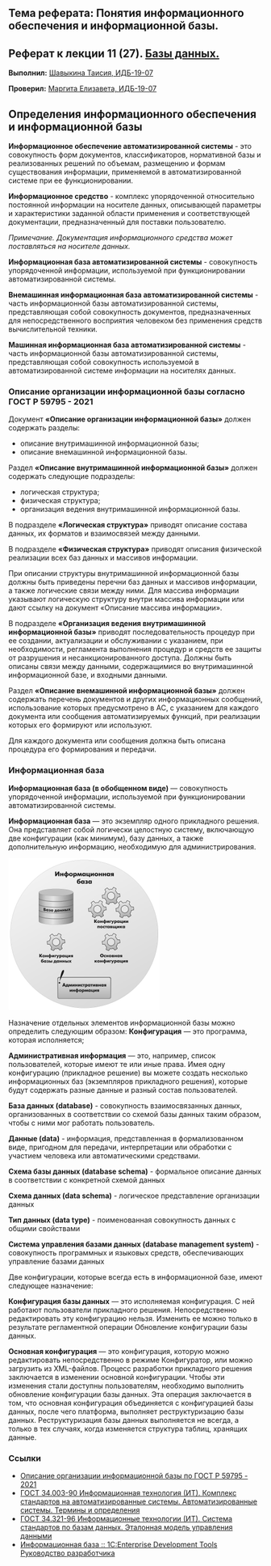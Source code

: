 ## Тема реферата: Понятия информационного обеспечения и информационной базы.

## Реферат к лекции 11 (27). [Базы данных.](https://github.com/stankin/design-part-2/wiki/lecture11)

**Выполнил:** [Шавыкина Таисия, ИДБ-19-07](https://github.com/pumpurik)

**Проверил:** [Маргита Елизавета, ИДБ-19-07](https://github.com/Bublock)

## Определения информационного обеспечения и информационной базы

**Информационное обеспечение автоматизированной системы** - это совокупность форм документов, классификаторов, нормативной базы и реализованных решений по объемам, размещению и формам существования информации, применяемой в автоматизированной системе при ее функционировании.

**Информационное средство** - комплекс упорядоченной относительно постоянной информации на носителе данных, описывающей параметры и характеристики заданной области применения и соответствующей документации, предназначенный для поставки пользователю.

*Примечание. Документация информационного средства может поставляться на носителе данных.*

**Информационная база автоматизированной системы** - совокупность упорядоченной информации, используемой при функционировании автоматизированной системы.

**Внемашинная информационная база автоматизированной системы** - часть информационной базы автоматизированной системы, представляющая собой совокупность документов, предназначенных для непосредственного восприятия человеком без применения средств вычислительной техники.

**Машинная информационная база автоматизированной системы** - часть информационной базы автоматизированной системы, представляющая собой совокупность используемой в автоматизированной системе информации на носителях данных.

### Описание организации информационной базы согласно ГОСТ Р 59795 - 2021

Документ **«Описание организации информационной базы»** должен содержать разделы:

* описание внутримашинной информационной базы;
* описание внемашинной информационной базы.

Раздел **«Описание внутримашинной информационной базы»** должен содержать следующие подразделы:

* логическая структура;
* физическая структура;
* организация ведения внутримашинной информационной базы.

В подразделе **«Логическая структура»** приводят описание состава данных, их форматов и взаимосвязей между данными.

В подразделе **«Физическая структура»** приводят описания физической реализации всех баз данных и массивов информации.

При описании структуры внутримашинной информационной базы должны быть приведены перечни баз данных и массивов информации, а также логические связи между ними. Для массива информации указывают логическую структуру внутри массива информации или дают ссылку на документ «Описание массива информации».

В подразделе **«Организация ведения внутримашинной информационной базы»** приводят последовательность процедур при ее создании, актуализации и обслуживании с указанием, при необходимости, регламента выполнения процедур и средств ее защиты от разрушения и несанкционированного доступа. Должны быть описаны связи между данными, содержащимися во внутримашинной информационной базе, и входными данными.

Раздел **«Описание внемашинной информационной базы»** должен содержать перечень документов и других информационных сообщений, использование которых предусмотрено в АС, с указанием для каждого документа или сообщения автоматизируемых функций, при реализации которых его формируют или используют.

Для каждого документа или сообщения должна быть описана процедура его формирования и передачи.

### Информационная база

**Информационная база (в обобщенном виде)** — совокупность упорядоченной информации, используемой при функционировании автоматизированной системы.

**Информационная база** — это экземпляр одного прикладного решения. Она представляет собой логически целостную систему, включающую две конфигурации (как минимум), базу данных, а также дополнительную информацию, необходимую для администрирования.

![](https://github.com/pumpurik/VKR/blob/ef6b43f218d3fdd6b71dadb7e654b5637c2473b2/001.png)

Назначение отдельных элементов информационной базы можно определить следующим образом:
**Конфигурация** — это программа, которая исполняется;

**Административная информация** — это, например, список пользователей, которые имеют те или иные права.
Имея одну конфигурацию (прикладное решение) вы можете создать несколько информационных баз (экземпляров прикладного решения), которые будут содержать разные данные и разный состав пользователей.

**База данных (database)** - совокупность взаимосвязанных данных, организованных в соответствии со схемой базы данных таким образом, чтобы с ними мог работать пользователь.

**Данные (data)** - информация, представленная в формализованном виде, пригодном для передачи, интерпретации или обработки с участием человека или автоматическими средствами.

**Схема базы данных (database schema)** - формальное описание данных в соответствии с конкретной схемой данных

**Схема данных (data schema)** - логическое представление организации данных

**Тип данных (data type)** - поименованная совокупность данных с общими свойствами

**Система управления базами данных (database management system)** - совокупность программных и языковых средств, обеспечивающих управление базами данных

Две конфигурации, которые всегда есть в информационной базе, имеют следующее назначение:

**Конфигурация базы данных** — это исполняемая конфигурация. С ней работают пользователи прикладного решения. Непосредственно редактировать эту конфигурацию нельзя. Изменить ее можно только в результате регламентной операции Обновление конфигурации базы данных.

**Основная конфигурация** — это конфигурация, которую можно редактировать непосредственно в режиме Конфигуратор, или можно загрузить из XML-файлов.
Процесс разработки прикладного решения заключается в изменении основной конфигурации. Чтобы эти изменения стали доступны пользователям, необходимо выполнить обновление конфигурации базы данных. Эта операция заключается в том, что основная конфигурация объединяется с конфигурацией базы данных, после чего платформа, выполняет реструктуризацию базы данных. Реструктуризация базы данных выполняется не всегда, а только в тех случаях, когда изменяется структура таблиц, хранящих данные.

### Ссылки
* [Описание организации информационной базы по ГОСТ Р 59795 - 2021](https://www.swrit.ru/articles/opisanie-organizacii-informacionnoj-bazy-59795-2021.html)
* [ГОСТ 34.003-90 Информационная технология (ИТ). Комплекс стандартов на автоматизированные системы. Автоматизированные системы. Термины и определения](https://internet-law.ru/gosts/gost/10673/)
* [ГОСТ 34.321-96 Информационные технологии (ИТ). Система стандартов по базам данных. Эталонная модель управления данными](https://docs.cntd.ru/document/1200017662)
* [Информационная база :: 1C:Enterprise Development Tools Руководство разработчика](https://its.1c.ru/db/edtdoc#content:10316:hdoc)

